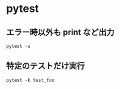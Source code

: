# pytest

## エラー時以外も print など出力

```shell
pytest -s
```

## 特定のテストだけ実行

```shell
pytest -k test_foo
```
